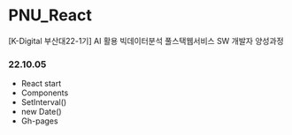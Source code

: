 # PNU_React
[K-Digital 부산대22-1기] AI 활용 빅데이터분석 풀스택웹서비스 SW 개발자 양성과정

### 22.10.05
+ React start
+ Components
+ SetInterval()
+ new Date()
+ Gh-pages
